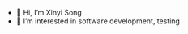 - 👋 Hi, I’m Xinyi Song
- 👀 I’m interested in software development, testing


<!---
lily-sxy/lily-sxy is a ✨ special ✨ repository because its `README.md` (this file) appears on your GitHub profile.
You can click the Preview link to take a look at your changes.
--->
